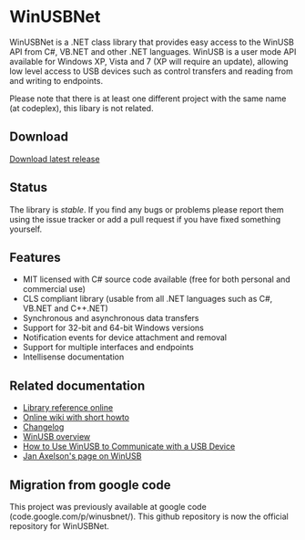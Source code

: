 # WinUSBNet

WinUSBNet is a .NET class library that provides easy access to the WinUSB API from C#, VB.NET and other .NET languages. WinUSB is a user mode API available for Windows XP, Vista and 7 (XP will require an update), allowing low level access to USB devices such as control transfers and reading from and writing to endpoints.

Please note that there is at least one different project with the same name (at codeplex), this libary is not related.

## Download

[Download latest release](https://github.com/madwizard-thomas/winusbnet/releases/latest)

## Status

The library is *stable*. If you find any bugs or problems please report them using the issue tracker or add a pull request if you have fixed something yourself.

## Features

  * MIT licensed with C# source code available (free for both personal and commercial use)
  * CLS compliant library (usable from all .NET languages such as C#, VB.NET and C++.NET)
  * Synchronous and asynchronous data transfers
  * Support for 32-bit and 64-bit Windows versions
  * Notification events for device attachment and removal
  * Support for multiple interfaces and endpoints
  * Intellisense documentation

## Related documentation
  * [Library reference online](http://madwizard-thomas.github.io/winusbnet/docs/)
  * [Online wiki with short howto](https://github.com/madwizard-thomas/winusbnet/wiki)
  * [Changelog](Changelog.md)
  * [WinUSB overview](https://msdn.microsoft.com/en-us/library/ff540196.aspx)
  * [How to Use WinUSB to Communicate with a USB Device](http://www.microsoft.com/whdc/connect/usb/winusb_howto.mspx)
  * [Jan Axelson's page on WinUSB](http://janaxelson.com/winusb.htm)

## Migration from google code
  
This project was previously available at google code (code.google.com/p/winusbnet/). This github repository is now the official repository for WinUSBNet. 
